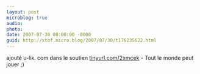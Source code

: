 ```yaml
---
layout: post
microblog: true
audio: 
photo: 
date: 2007-07-30 00:00:00 -0000
guid: http://xtof.micro.blog/2007/07/30/t176235622.html
---
```

ajouté u-lik. com dans le soutien [tinyurl.com/2xmcek](http://tinyurl.com/2xmcek) - Tout le monde peut jouer ;)
